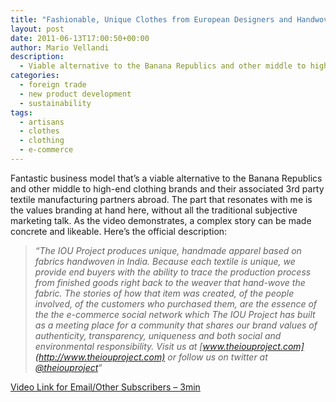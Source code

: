 ```yaml
---
title: "Fashionable, Unique Clothes from European Designers and Handwoven Indian Fabric"
layout: post
date: 2011-06-13T17:00:50+00:00
author: Mario Vellandi
description:
  - Viable alternative to the Banana Republics and other middle to high-end clothing brands and their associated 3rd party textile manufacturing partners abroad
categories:
  - foreign trade
  - new product development
  - sustainability
tags:
  - artisans
  - clothes
  - clothing
  - e-commerce
---
```

Fantastic business model that&#8217;s a viable alternative to the Banana Republics and other middle to high-end clothing brands and their associated 3rd party textile manufacturing partners abroad. The part that resonates with me is the values branding at hand here, without all the traditional subjective marketing talk. As the video demonstrates, a complex story can be made concrete and likeable. Here&#8217;s the official description:

> _&#8220;The IOU Project produces unique, handmade apparel based on fabrics handwoven in India. Because each textile is unique, we provide end buyers with the ability to trace the production process from finished goods right back to the weaver that hand-wove the fabric. The stories of how that item was created, of the people involved, of the customers who purchased them, are the essence of the the e-commerce social network which The IOU Project has built as a meeting place for a community that shares our brand values of authenticity, transparency, uniqueness and both social and environmental responsibility. Visit us at [www.theiouproject.com](http://www.theiouproject.com) or follow us on twitter at [@theiouproject](http://twitter.com/theiouproject)&#8220;_

[Video Link for Email/Other Subscribers &#8211; 3min](http://www.youtube.com/watch?v=Yybe3hB3Ix4)
